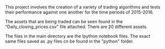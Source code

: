 This project involves the creation of a variety of trading algorithms and tests their performance against one another for the time periods of 2015-2016.

The assets that are being traded can be seen found in the "Daily_closing_prices.csv" file attached. There are 20 different assets.

The files in the main directory are the Ipython notebook files. The exact same files saved as .py files cn be found in the "python" folder.
